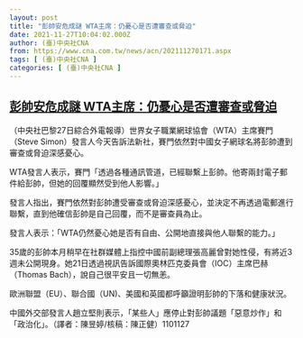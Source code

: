 ```yaml
---
layout: post
title: "彭帥安危成謎 WTA主席：仍憂心是否遭審查或脅迫"
date: 2021-11-27T10:04:02.000Z
author: (臺)中央社CNA
from: https://www.cna.com.tw/news/acn/202111270171.aspx
tags: [ (臺)中央社CNA ]
categories: [ (臺)中央社CNA ]
---
```

<!--1638007442000-->
[彭帥安危成謎 WTA主席：仍憂心是否遭審查或脅迫](https://www.cna.com.tw/news/acn/202111270171.aspx)
------

<div>
<div></div><div><p>（中央社巴黎27日綜合外電報導）世界女子職業網球協會（WTA）主席賽門（Steve Simon）發言人今天告訴法新社，賽門依然對中國女子網球名將彭帥遭到審查或脅迫深感憂心。</p><p>WTA發言人表示，賽門「透過各種通訊管道，已經聯繫上彭帥。他寄兩封電子郵件給彭帥，但她的回覆顯然受到他人影響。」</p><p>發言人指出，賽門依然對彭帥遭受審查或脅迫深感憂心，並決定不再透過電郵進行聯繫，直到他確信彭帥是自己回覆，而不是審查員為止。</p><p>發言人表示：「WTA仍然憂心她是否有自由、公開地直接與他人聯繫的能力。」</p><p>35歲的彭帥本月稍早在社群媒體上指控中國前副總理張高麗曾對她性侵，有將近3週未公開現身。她21日透過視訊告訴國際奧林匹克委員會（IOC）主席巴赫（Thomas Bach），說自己很平安且一切無恙。</p><p>歐洲聯盟（EU）、聯合國（UN)、美國和英國都呼籲證明彭帥的下落和健康狀況。</p><p>中國外交部發言人趙立堅則表示，「某些人」應停止對彭帥議題「惡意炒作」和「政治化」。（譯者：陳昱婷/核稿：陳正健）1101127</p></div>
</div>
